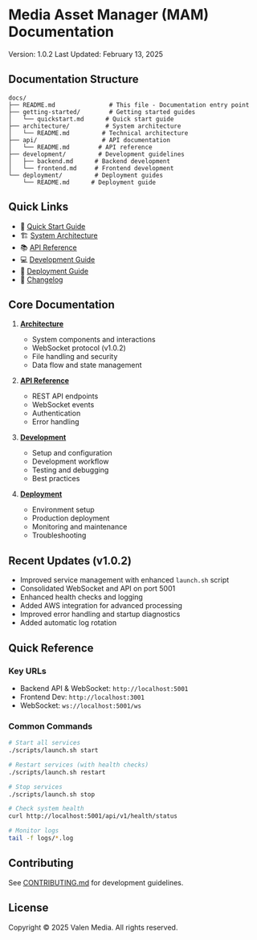 # Media Asset Manager (MAM) Documentation

Version: 1.0.2
Last Updated: February 13, 2025

## Documentation Structure

```
docs/
├── README.md               # This file - Documentation entry point
├── getting-started/        # Getting started guides
│   └── quickstart.md      # Quick start guide
├── architecture/          # System architecture
│   └── README.md         # Technical architecture
├── api/                  # API documentation
│   └── README.md        # API reference
├── development/         # Development guidelines
│   ├── backend.md      # Backend development
│   └── frontend.md     # Frontend development
└── deployment/         # Deployment guides
    └── README.md      # Deployment guide
```

## Quick Links

- 🚀 [Quick Start Guide](getting-started/quickstart.md)
- 🏗️ [System Architecture](architecture/README.md)
- 📚 [API Reference](api/README.md)
- 💻 [Development Guide](development/README.md)
- 🚀 [Deployment Guide](deployment/README.md)
- 📝 [Changelog](../CHANGELOG.md)

## Core Documentation

1. **[Architecture](architecture/README.md)**
   - System components and interactions
   - WebSocket protocol (v1.0.2)
   - File handling and security
   - Data flow and state management

2. **[API Reference](api/README.md)**
   - REST API endpoints
   - WebSocket events
   - Authentication
   - Error handling

3. **[Development](development/README.md)**
   - Setup and configuration
   - Development workflow
   - Testing and debugging
   - Best practices

4. **[Deployment](deployment/README.md)**
   - Environment setup
   - Production deployment
   - Monitoring and maintenance
   - Troubleshooting

## Recent Updates (v1.0.2)

- Improved service management with enhanced `launch.sh` script
- Consolidated WebSocket and API on port 5001
- Enhanced health checks and logging
- Added AWS integration for advanced processing
- Improved error handling and startup diagnostics
- Added automatic log rotation

## Quick Reference

### Key URLs
- Backend API & WebSocket: `http://localhost:5001`
- Frontend Dev: `http://localhost:3001`
- WebSocket: `ws://localhost:5001/ws`

### Common Commands
```bash
# Start all services
./scripts/launch.sh start

# Restart services (with health checks)
./scripts/launch.sh restart

# Stop services
./scripts/launch.sh stop

# Check system health
curl http://localhost:5001/api/v1/health/status

# Monitor logs
tail -f logs/*.log
```

## Contributing

See [CONTRIBUTING.md](development/contributing.md) for development guidelines.

## License

Copyright © 2025 Valen Media. All rights reserved. 